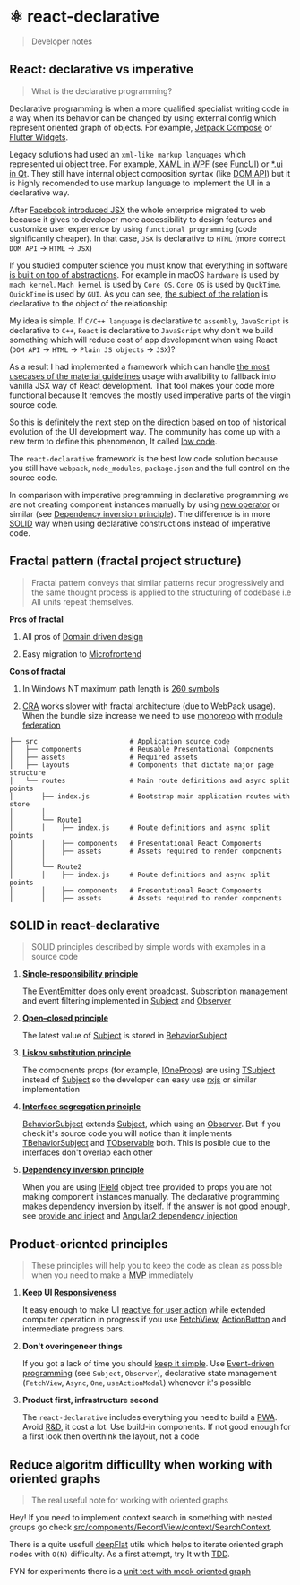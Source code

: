 # ⚛️ react-declarative

> Developer notes

## React: declarative vs imperative

> What is the declarative programming?

Declarative programming is when a more qualified specialist writing code in a way when its behavior can be changed by using external config which represent oriented graph of objects. For example, [Jetpack Compose](https://developer.android.com/jetpack/compose) or [Flutter Widgets](https://docs.flutter.dev/development/ui/widgets).

Legacy solutions had used an `xml-like markup languages` which represented ui object tree. For example, [XAML in WPF](https://learn.microsoft.com/en-us/dotnet/desktop/wpf/xaml) (see [FuncUI](https://funcui.avaloniaui.net/)) or [*.ui in Qt](https://doc.qt.io/qt-6/designer-using-a-ui-file.html). They still have internal object composition syntax (like [DOM API](https://developer.mozilla.org/en-US/docs/Web/API/Document_Object_Model)) but it is highly recomended to use markup language to implement the UI in a declarative way.

After [Facebook introduced JSX](https://reactjs.org/docs/introducing-jsx.html) the whole enterprise migrated to web because it gives to developer more accessibility to design features and customize user experience by using `functional programming` (code significantly cheaper). In that case, `JSX` is declarative to `HTML` (more correct `DOM API` -> `HTML` -> `JSX`)

If you studied computer science you must know that everything in software [is built on top of abstractions](https://en.wikipedia.org/wiki/Architecture_of_macOS). For example in macOS `hardware` is used by `mach kernel`. `Mach kernel` is used by `Core OS`. `Core OS` is used by `QuckTime`. `QuickTime` is used by `GUI`. As you can see, [the subject of the relation](https://en.wikipedia.org/wiki/Subject_(philosophy)) is declarative to the object of the relationship

My idea is simple. If `C/C++ language` is declarative to `assembly`, `JavaScript` is declarative to `C++`, `React` is declarative to `JavaScript` why don't we build something which will reduce cost of app development when using React (`DOM API` -> `HTML` -> `Plain JS objects` -> `JSX`)?

As a result I had implemented a framework which can handle [the most usecases of the material guidelines](https://m2.material.io/components) usage with avalibility to fallback into vanilla JSX way of React development. That tool makes your code more functional because It removes the mostly used imperative parts of the virgin source code.

So this is definitely the next step on the direction based on top of historical evolution of the UI development way. The community has come up with a new term to define this phenomenon, It called [low code](https://en.wikipedia.org/wiki/Low-code_development_platform).

The `react-declarative` framework is the best low code solution because you still have `webpack`, `node_modules`, `package.json` and the full control on the source code.

In comparison with imperative programming in declarative programming we are not creating component instances manually by using [new operator](https://doc.qt.io/qt-6/qwidget.html#details) or similar (see [Dependency inversion principle](https://en.wikipedia.org/wiki/Dependency_inversion_principle)). The difference is in more [SOLID](https://en.wikipedia.org/wiki/SOLID) way when using declarative constructions instead of imperative code.

## Fractal pattern (fractal project structure)

> Fractal pattern conveys that similar patterns recur progressively and the same thought process is applied to the structuring of codebase i.e All units repeat themselves.

**Pros of fractal**

1. All pros of [Domain driven design](https://en.wikipedia.org/wiki/Domain-driven_design)

2. Easy migration to [Microfrontend](https://en.wikipedia.org/wiki/Microfrontend)

**Cons of fractal**

1. In Windows NT maximum path length is [260 symbols](https://learn.microsoft.com/en-us/windows/win32/fileio/maximum-file-path-limitation)

2. [CRA](https://create-react-app.dev/) works slower with fractal architecture (due to WebPack usage). When the bundle size increase we need to use [monorepo](https://github.com/nrwl/nx) with [module federation](https://webpack.js.org/concepts/module-federation/)

```text
├── src                       # Application source code
│   ├── components            # Reusable Presentational Components
│   ├── assets                # Required assets
│   ├── layouts               # Components that dictate major page structure
│   └── routes                # Main route definitions and async split points
│       ├── index.js          # Bootstrap main application routes with store
│       │
│       └── Route1
│       │    ├── index.js     # Route definitions and async split points
│       │    ├── components   # Presentational React Components
│       │    ├── assets       # Assets required to render components
│       │
│       └── Route2
│       │    ├── index.js     # Route definitions and async split points
│       │    ├── components   # Presentational React Components
│       │    ├── assets       # Assets required to render components
```

## SOLID in react-declarative

> SOLID principles described by simple words with examples in a source code

1. **[Single-responsibility principle](https://en.wikipedia.org/wiki/Single-responsibility_principle)**

    The [EventEmitter](./src/utils/rx/EventEmitter.ts) does only event broadcast. Subscription management and event filtering implemented in [Subject](./src/utils/rx/Subject.ts) and [Observer](./src/utils/rx/Observer.ts)

2. **[Open–closed principle](https://en.wikipedia.org/wiki/Open%E2%80%93closed_principle)**

    The latest value of [Subject](./src/utils/rx/Subject.ts) is stored in [BehaviorSubject](./src/utils/rx/BehaviorSubject.ts)

3. **[Liskov substitution principle](https://en.wikipedia.org/wiki/Liskov_substitution_principle)**

    The components props (for example, [IOneProps](./src/model/IOneProps.ts#26)) are using [TSubject](./src/model/TSubject.ts) instead of [Subject](./src/utils/rx/Subject.ts) so the developer can easy use [rxjs](https://rxjs.dev/) or similar implementation

4. **[Interface segregation principle](https://en.wikipedia.org/wiki/Interface_segregation_principle)**

    [BehaviorSubject](./src/utils/rx/BehaviorSubject.ts) extends [Subject](./src/utils/tx/Subject.ts), which using an [Observer](./src/utils/rx/Observer.ts). But if you check it's source code you will notice than it implements [TBehaviorSubject](./src/model/TBehaviorSubject.ts) and [TObservable](./src/model/TObserver.ts) both. This is posible due to the interfaces don't overlap each other

5. **[Dependency inversion principle](https://en.wikipedia.org/wiki/Dependency_inversion_principle)**

    When you are using [IField](./src/model/IField.ts) object tree provided to [<One />](./src/components/One/) props you are not making component instances manually. The declarative programming makes dependency inversion by itself. If the answer is not good enough, see [provide and inject](./src/helpers/serviceManager.ts) and [Angular2 dependency injection](https://angular.io/guide/dependency-injection)

## Product-oriented principles

> These principles will help you to keep the code as clean as possible when you need to make a [MVP](https://en.wikipedia.org/wiki/Minimum_viable_product) immediately

1. **Keep UI [Responsiveness](https://en.wikipedia.org/wiki/Responsiveness)**

    It easy enough to make UI [reactive for user action](https://en.wikipedia.org/wiki/Reactive_user_interface) while extended computer operation in progress if you use [FetchView](./src/components/FetchView), [ActionButton](./src/components/ActionButton) and intermediate progress bars.

2. **Don't overingeneer things**

    If you got a lack of time you should [keep it simple](https://en.wikipedia.org/wiki/KISS_principle). Use [Event-driven programming](https://en.wikipedia.org/wiki/Event-driven_programming) (see `Subject`, `Observer`), declarative state management (`FetchView`, `Async`, `One`, `useActionModal`) whenever it's possible

3. **Product first, infrastructure second**

    The `react-declarative` includes everything you need to build a [PWA](https://en.wikipedia.org/wiki/Progressive_web_app). Avoid [R&D](https://en.wikipedia.org/wiki/Research_and_development), it cost a lot. Use build-in components. If not good enough for a first look then overthink the layout, not a code

## Reduce algoritm difficullty when working with oriented graphs

> The real useful note for working with oriented graphs

Hey! If you need to implement context search in something with nested groups go check [src/components/RecordView/context/SearchContext](./src/components/RecordView/context/SearchContext/SearchContext.tsx).

There is a quite usefull [deepFlat](./src/components/RecordView/utils/deepFlat.ts) utils which helps to iterate oriented graph nodes with `O(N)` difficulty. As a first attempt, try It with [TDD](https://en.wikipedia.org/wiki/Test-driven_development).

FYN for experiments there is a [unit test with mock oriented graph](./src/utils/__tests__/deepFlat.test.ts)
